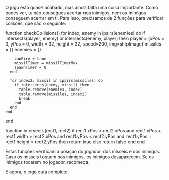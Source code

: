 
O jogo está quase acabado, mas ainda falta uma coisa importante. Como podes ver, tu não consegues acertar nos inimigos, nem os inimigos conseguem acertar em ti.
Para isso, precisamos de 2 funções para verificar colisões, que são o seguinte: 

  function checkCollisions()
    for index, enemy in ipairs(enemies) do
      if intersects(player, enemy) or intersects(enemy, player) then
        player = {xPos = 0, yPos = 0, width = 32, height = 32, speed=200, img=shipImage}
        missiles = {}
        enemies = {}
  
        canFire = true
        missilTimer = missilTimerMax
        spawnTimer = 0
      end
  
      for index2, missil in ipairs(missiles) do
        if intersects(enemy, missil) then
          table.remove(enemies, index)
          table.remove(missiles, index2)
          break
        end
      end
    end
  end
  
  function intersects(rect1, rect2)
    if rect1.xPos < rect2.xPos and rect1.xPos + rect1.width > rect2.xPos and
       rect1.yPos < rect2.yPos and rect1.yPos + rect1.height > rect2.yPos then
      return true
    else
      return false
    end
  end

Estas funções verificam a posição do jogador, dos mísseis e dos inimigos.
Caso os mísseis toquem nos inimigos, os inimigos desaparecem.
Se os inimigos tocarem no jogador, recomeça.

E agora, o jogo está completo.

